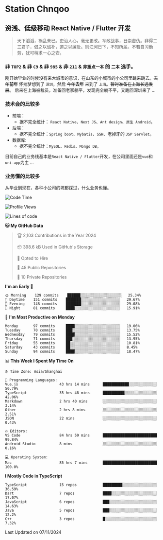 # Station Chnqoo

## 资浅、低级移动 React Native / Flutter 开发

> 天下滔滔，祸乱未已。吏治人心，毫无更改。军政战事，日崇虚伪。非得二三君子，倡之以诚朴，道之以廉耻。则江河日下，不知所届。不若自习勤劳，犹可稍求一心之安。

### 非 `TOP2` & 非 `C9` & 非 `985` & 非 `211` & `非重点一本` 的 `二本` 选手。

刚开始毕业的时候没有来大城市的意识，在山东的小城市的小公司里跳来跳去。~~去年~~**前年** 怀揣梦想到了 `深圳`，然后 ~~今年~~**去年** 来到了 `上海`。~~暂时准备在上海长远发展~~。
后来在上海被裁员，准备回老家躺平，发现完全躺不平，又跑回深圳来了 ...

### 技术会的比较多

- 前端：
  - 据不完全统计： `React Native`、`Next JS`、`Ant design`、`原生 Android`。
- 后端：
  - 据不完全统计：`Spring boot`、`Mybatis`、`SSH`、老掉牙的 `JSP Servlet`。
- 数据库:
  - 据不完全统计：`MySQL`、`Redis`、`Mongo DB`。

目前自己的业务线基本是`React Native / Flutter`开发，在公司里面还是`vue`和`uni-app`为主 ...

### 业务懂的比较多

从毕业到现在，各种小公司的坑都踩过，什么业务也懂。

<!--START_SECTION:waka-->
![Code Time](http://img.shields.io/badge/Code%20Time-6%2C476%20hrs%2050%20mins-blue)

![Profile Views](http://img.shields.io/badge/Profile%20Views-0-blue)

![Lines of code](https://img.shields.io/badge/From%20Hello%20World%20I%27ve%20Written-479%20Thousand%20lines%20of%20code-blue)

**🐱 My GitHub Data** 

> 🏆 2,103 Contributions in the Year 2024
 > 
> 📦 398.6 kB Used in GitHub's Storage 
 > 
> 💼 Opted to Hire
 > 
> 📜 45 Public Repositories 
 > 
> 🔑 10 Private Repositories  
 > 
**I'm an Early 🐤** 

```text
🌞 Morning    129 commits    ██████░░░░░░░░░░░░░░░░░░░   25.34% 
🌆 Daytime    151 commits    ███████░░░░░░░░░░░░░░░░░░   29.67% 
🌃 Evening    148 commits    ███████░░░░░░░░░░░░░░░░░░   29.08% 
🌙 Night      81 commits     ████░░░░░░░░░░░░░░░░░░░░░   15.91%

```
📅 **I'm Most Productive on Monday** 

```text
Monday       97 commits     ████░░░░░░░░░░░░░░░░░░░░░   19.06% 
Tuesday      70 commits     ███░░░░░░░░░░░░░░░░░░░░░░   13.75% 
Wednesday    79 commits     ████░░░░░░░░░░░░░░░░░░░░░   15.52% 
Thursday     71 commits     ███░░░░░░░░░░░░░░░░░░░░░░   13.95% 
Friday       55 commits     ██░░░░░░░░░░░░░░░░░░░░░░░   10.81% 
Saturday     43 commits     ██░░░░░░░░░░░░░░░░░░░░░░░   8.45% 
Sunday       94 commits     ████░░░░░░░░░░░░░░░░░░░░░   18.47%

```


📊 **This Week I Spent My Time On** 

```text
⌚︎ Time Zone: Asia/Shanghai

💬 Programming Languages: 
Vue.js                   43 hrs 14 mins      ████████████░░░░░░░░░░░░░   50.79% 
TypeScript               35 hrs 48 mins      ██████████░░░░░░░░░░░░░░░   42.06% 
Markdown                 2 hrs 40 mins       ░░░░░░░░░░░░░░░░░░░░░░░░░   3.14% 
Other                    2 hrs 8 mins        ░░░░░░░░░░░░░░░░░░░░░░░░░   2.51% 
JSON                     22 mins             ░░░░░░░░░░░░░░░░░░░░░░░░░   0.43%

🔥 Editors: 
VS Code                  84 hrs 59 mins      █████████████████████████   99.84% 
Android Studio           8 mins              ░░░░░░░░░░░░░░░░░░░░░░░░░   0.16%

💻 Operating System: 
Mac                      85 hrs 7 mins       █████████████████████████   100.0%

```

**I Mostly Code in TypeScript** 

```text
TypeScript               15 repos            █████████░░░░░░░░░░░░░░░░   36.59% 
Dart                     7 repos             ████░░░░░░░░░░░░░░░░░░░░░   17.07% 
JavaScript               6 repos             ███░░░░░░░░░░░░░░░░░░░░░░   14.63% 
Java                     5 repos             ███░░░░░░░░░░░░░░░░░░░░░░   12.2% 
C++                      3 repos             █░░░░░░░░░░░░░░░░░░░░░░░░   7.32%

```



 Last Updated on 07/11/2024
<!--END_SECTION:waka-->

<!---
ChenqiaoStation/ChenqiaoStation is a ✨ special ✨ repository because its `README.md` (this file) appears on your GitHub profile.
You can click the Preview link to take a look at your changes.
--->
